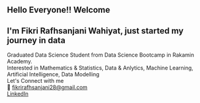 ## Hello Everyone!! Welcome

## I'm Fikri Rafhsanjani Wahiyat, just started my journey in data <br>
Graduated Data Science Student from Data Science Bootcamp in Rakamin Academy. <br>
Interested in Mathematics & Statistics, Data & Anlytics, Machine Learning, Artificial Intelligence, Data Modelling <br>
Let's Connect with me <br>
📧 fikrirafhsanjani28@gmail.com <br>
[LinkedIn](https://www.linkedin.com/in/fikri-rafhsanjani/)

<!--
**firawa28/firawa28** is a ✨ _special_ ✨ repository because its `README.md` (this file) appears on your GitHub profile.

Here are some ideas to get you started:

- 🔭 I’m currently working on ...
- 🌱 I’m currently learning ...
- 👯 I’m looking to collaborate on ...
- 🤔 I’m looking for help with ...
- 💬 Ask me about ...
- 📫 How to reach me: ...
- 😄 Pronouns: ...
- ⚡ Fun fact: ...
-->
